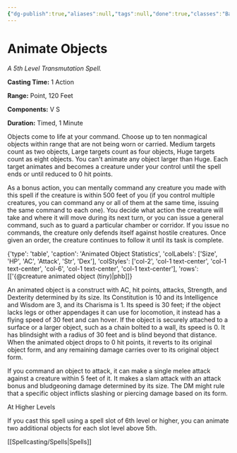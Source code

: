 ```yaml
---
{"dg-publish":true,"aliases":null,"tags":null,"done":true,"classes":"Bard, Sorcerer, Wizard, Artificer,","spellLevel":5,"school":"Transmutation","source":"PHB","permalink":"/spells/animate-objects/","dgHomeLink":false,"dgPassFrontmatter":true}
---
```


# Animate Objects
*A 5th Level Transmutation Spell.*

**Casting Time:** 1 Action

**Range:** Point, 120 Feet

**Components:** V S 

**Duration:** Timed, 1 Minute

Objects come to life at your command. Choose up to ten nonmagical objects within range that are not being worn or carried. Medium targets count as two objects, Large targets count as four objects, Huge targets count as eight objects. You can't animate any object larger than Huge. Each target animates and becomes a creature under your control until the spell ends or until reduced to 0 hit points.



As a bonus action, you can mentally command any creature you made with this spell if the creature is within 500 feet of you (if you control multiple creatures, you can command any or all of them at the same time, issuing the same command to each one). You decide what action the creature will take and where it will move during its next turn, or you can issue a general command, such as to guard a particular chamber or corridor. If you issue no commands, the creature only defends itself against hostile creatures. Once given an order, the creature continues to follow it until its task is complete.



{'type': 'table', 'caption': 'Animated Object Statistics', 'colLabels': ['Size', 'HP', 'AC', 'Attack', 'Str', 'Dex'], 'colStyles': ['col-2', 'col-1 text-center', 'col-1 text-center', 'col-6', 'col-1 text-center', 'col-1 text-center'], 'rows': [['{@creature animated object (tiny)|phb]]}



An animated object is a construct with AC, hit points, attacks, Strength, and Dexterity determined by its size. Its Constitution is 10 and its Intelligence and Wisdom are 3, and its Charisma is 1. Its speed is 30 feet; if the object lacks legs or other appendages it can use for locomotion, it instead has a flying speed of 30 feet and can hover. If the object is securely attached to a surface or a larger object, such as a chain bolted to a wall, its speed is 0. It has blindsight with a radius of 30 feet and is blind beyond that distance. When the animated object drops to 0 hit points, it reverts to its original object form, and any remaining damage carries over to its original object form.



If you command an object to attack, it can make a single melee attack against a creature within 5 feet of it. It makes a slam attack with an attack bonus and bludgeoning damage determined by its size. The DM might rule that a specific object inflicts slashing or piercing damage based on its form.

At Higher Levels

If you cast this spell using a spell slot of 6th level or higher, you can animate two additional objects for each slot level above 5th.

[[Spellcasting/Spells|Spells]]